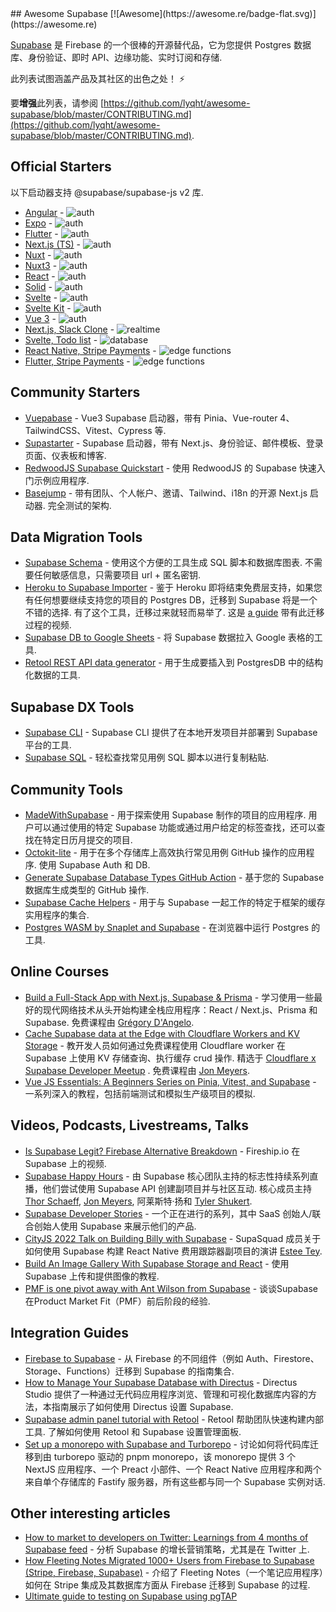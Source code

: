 <div class="github-widget" data-repo="lyqht/awesome-supabase"></div>
## Awesome Supabase  [![Awesome](https://awesome.re/badge-flat.svg)](https://awesome.re)

[Supabase](https://supabase.com/) 是 Firebase 的一个很棒的开源替代品，它为您提供 Postgres 数据库、身份验证、即时 API、边缘功能、实时订阅和存储.

此列表试图涵盖产品及其社区的出色之处！  ⚡️

要**增强**此列表，请参阅 [https://github.com/lyqht/awesome-supabase/blob/master/CONTRIBUTING.md](https://github.com/lyqht/awesome-supabase/blob/master/CONTRIBUTING.md).



## Official Starters

以下启动器支持 @supabase/supabase-js v2 库.

- [Angular](https://github.com/supabase/supabase/tree/master/examples/user-management/angular-user-management) - ![auth](https://img.shields.io/badge/-auth-informational)
- [Expo](https://github.com/supabase/supabase/tree/master/examples/user-management/expo-user-management) - ![auth](https://img.shields.io/badge/-auth-informational)
- [Flutter](https://github.com/supabase/supabase/tree/master/examples/user-management/flutter-user-management) - ![auth](https://img.shields.io/badge/-auth-informational)
- [Next.js (TS)](https://github.com/supabase/supabase/tree/master/examples/user-management/nextjs-ts-user-management) - ![auth](https://img.shields.io/badge/-auth-informational)
- [Nuxt](https://github.com/supabase/supabase/tree/master/examples/user-management/nuxtjs-user-management) - ![auth](https://img.shields.io/badge/-auth-informational)
- [Nuxt3](https://github.com/supabase/supabase/tree/master/examples/user-management/nuxt3-user-management) - ![auth](https://img.shields.io/badge/-auth-informational)
- [React](https://github.com/supabase/supabase/tree/master/examples/user-management/react-user-management) - ![auth](https://img.shields.io/badge/-auth-informational)
- [Solid](https://github.com/supabase/supabase/tree/master/examples/user-management/solid-user-management) - ![auth](https://img.shields.io/badge/-auth-informational)
- [Svelte](https://github.com/supabase/supabase/tree/master/examples/user-management/svelte-user-management) - ![auth](https://img.shields.io/badge/-auth-informational)
- [Svelte Kit](https://github.com/supabase/supabase/tree/master/examples/user-management/sveltekit-user-management) - ![auth](https://img.shields.io/badge/-auth-informational)
- [Vue 3](https://github.com/supabase/supabase/tree/master/examples/user-management/vue3-user-management) - ![auth](https://img.shields.io/badge/-auth-informational)
- [Next.js, Slack Clone](https://github.com/supabase/supabase/tree/master/examples/slack-clone/nextjs-slack-clone) - ![realtime](https://img.shields.io/badge/-realtime-orange)
- [Svelte, Todo list](https://github.com/supabase/supabase/tree/master/examples/todo-list/sveltejs-todo-list) - ![database](https://img.shields.io/badge/-database-9cf)
- [React Native, Stripe Payments](https://github.com/supabase-community/expo-stripe-payments-with-supabase-functions) - ![edge functions](https://img.shields.io/badge/-edge%20functions-darkgreen)
- [Flutter, Stripe Payments](https://github.com/supabase-community/flutter-stripe-payments-with-supabase-functions) - ![edge functions](https://img.shields.io/badge/-edge%20functions-darkgreen)

## Community Starters

- [Vuepabase](https://github.com/JMaylor/vuepabase) - Vue3 Supabase 启动器，带有 Pinia、Vue-router 4、TailwindCSS、Vitest、Cypress 等.
- [Supastarter](https://supastarter.dev) - Supabase 启动器，带有 Next.js、身份验证、邮件模板、登录页面、仪表板和博客.
- [RedwoodJS Supabase Quickstart](https://github.com/redwoodjs/redwoodjs-supabase-quickstart) - 使用 RedwoodJS 的 Supabase 快速入门示例应用程序.
- [Basejump](https://usebasejump.com)  - 带有团队、个人帐户、邀请、Tailwind、i18n 的开源 Next.js 启动器. 完全测试的架构.
## Data Migration Tools

- [Supabase Schema](https://supabase-schema.vercel.app/)  - 使用这个方便的工具生成 SQL 脚本和数据库图表. 不需要任何敏感信息，只需要项目 url + 匿名密钥.
- [Heroku to Supabase Importer](https://migrate.supabase.com/)  - 鉴于 Heroku 即将结束免费层支持，如果您有任何想要继续支持您的项目的 Postgres DB，迁移到 Supabase 将是一个不错的选择. 有了这个工具，迁移过来就轻而易举了. 这是 [a guide](https://supabase.com/docs/guides/migrations/heroku) 带有此迁移过程的视频.
- [Supabase DB to Google Sheets](https://github.com/jadynekena/supabase-googlesheet) - 将 Supabase 数据拉入 Google 表格的工具.
- [Retool REST API data generator](https://retool.com/api-generator) - 用于生成要插入到 PostgresDB 中的结构化数据的工具.

## Supabase DX Tools

- [Supabase CLI](https://supabase.com/docs/reference/cli) - Supabase CLI 提供了在本地开发项目并部署到 Supabase 平台的工具.
- [Supabase SQL](https://database.dev/) - 轻松查找常见用例 SQL 脚本以进行复制粘贴.

## Community Tools

- [MadeWithSupabase](https://www.madewithsupabase.com/)  - 用于探索使用 Supabase 制作的项目的应用程序. 用户可以通过使用的特定 Supabase 功能或通过用户给定的标签查找，还可以查找在特定日历月提交的项目.
- [Octokit-lite](https://github.com/lyqht/Octokit-lite)  - 用于在多个存储库上高效执行常见用例 GitHub 操作的应用程序. 使用 Supabase Auth 和 DB.
- [Generate Supabase Database Types GitHub Action](https://github.com/lyqht/generate-supabase-db-types-github-action) - 基于您的 Supabase 数据库生成类型的 GitHub 操作. 
- [Supabase Cache Helpers](https://github.com/psteinroe/supabase-cache-helpers) - 用于与 Supabase 一起工作的特定于框架的缓存实用程序的集合.
- [Postgres WASM by Snaplet and Supabase](https://supabase.com/blog/postgres-wasm) - 在浏览器中运行 Postgres 的工具.


## Online Courses

- [Build a Full-Stack App with Next.js, Supabase & Prisma](https://themodern.dev/courses/build-a-fullstack-app-with-nextjs-supabase-and-prisma-322389284337222224)  - 学习使用一些最好的现代网络技术从头开始构建全栈应用程序：React / Next.js、Prisma 和 Supabase. 免费课程由 [Grégory D'Angelo](https://twitter.com/gdangel0).
- [Cache Supabase data at the Edge with Cloudflare Workers and KV Storage](https://egghead.io/courses/cache-supabase-data-at-the-edge-with-cloudflare-workers-and-kv-storage-883c7959) - 教开发人员如何通过免费课程使用 Cloudflare worker 在 Supabase 上使用 KV 存储查询、执行缓存 crud 操作. 
精选于 [Cloudflare x Supabase Developer Meetup](https://t.co/sqmDQahsA4) . 免费课程由 [Jon Meyers](https://twitter.com/jonmeyers_io).
- [Vue JS Essentials: A Beginners Series on Pinia, Vitest, and Supabase](https://www.youtube.com/watch?v=W-D6h7Jne18) - 一系列深入的教程，包括前端测试和模拟生产级项目的模拟.

## Videos, Podcasts, Livestreams, Talks

- [Is Supabase Legit? Firebase Alternative Breakdown](https://youtu.be/WiwfiVdfRIc) - Fireship.io 在 Supabase 上的视频.
- [Supabase Happy Hours](https://www.youtube.com/watch?v=IJoc6dKy03c&list=PL5S4mPUpp4Ouyw8bMupHgxC3VL9BLZzvV)  - 由 Supabase 核心团队主持的标志性持续系列直播，他们尝试使用 Supabase API 创建副项目并与社区互动. 核心成员主持 [Thor Schaeff](https://thorweb.dev/), [Jon Meyers](https://jonmeyers.io/), 阿莱斯特·扬和 [Tyler Shukert](https://dshukertjr.dev/).
- [Supabase Developer Stories](https://www.youtube.com/watch?v=QAm1x7KaLq4&list=PL5S4mPUpp4OuzQN-a_FY3OZQuYo4NmXvb) - 一个正在进行的系列，其中 SaaS 创始人/联合创始人使用 Supabase 来展示他们的产品.
- [CityJS 2022 Talk on Building Billy with Supabase](https://www.youtube.com/watch?v=UiANV3uqT04&t=6841s) - SupaSquad 成员关于如何使用 Supabase 构建 React Native 费用跟踪器副项目的演讲 [Estee Tey](https://esteetey.dev/).
- [Build An Image Gallery With Supabase Storage and React](https://www.youtube.com/watch?v=8tfdY0Sf2rA) - 使用 Supabase 上传和提供图像的教程.
- [PMF is one pivot away with Ant Wilson from Supabase](https://podcast.bitreach.io/episodes/product-market-fit-is-one-pivot-away-with-ant-wilson-founder-of-supabase) - 谈谈Supabase在Product Market Fit（PMF）前后阶段的经验.

## Integration Guides

- [Firebase to Supabase](https://github.com/supabase-community/firebase-to-supabase) - 从 Firebase 的不同组件（例如 Auth、Firestore、Storage、Functions）迁移到 Supabase 的指南集合.
- [How to Manage Your Supabase Database with Directus](https://directus.io/guides/directus-plus-supabase/) - Directus Studio 提供了一种通过无代码应用程序浏览、管理和可视化数据库内容的方法，本指南展示了如何使用 Directus 设置 Supabase.
- [Supabase admin panel tutorial with Retool](https://retool.com/blog/supabase-tutorial-admin-panel/)  - Retool 帮助团队快速构建内部工具. 了解如何使用 Retool 和 Supabase 设置管理面板.
- [Set up a monorepo with Supabase and Turborepo](https://philipp.steinroetter.com/posts/supabase-turborepo) - 讨论如何将代码库迁移到由 turborepo 驱动的 pnpm monorepo，该 monorepo 提供 3 个 NextJS 应用程序、一个 Preact 小部件、一个 React Native 应用程序和两个来自单个存储库的 Fastify 服务器，所有这些都与同一个 Supabase 实例对话.

## Other interesting articles

- [How to market to developers on Twitter: Learnings from 4 months of Supabase feed](https://www.developermarkepear.com/blog/developer-marketing-on-social-media-twitter-supabase) - 分析 Supabase 的增长营销策略，尤其是在 Twitter 上.
- [How Fleeting Notes Migrated 1000+ Users from Firebase to Supabase (Stripe, Firebase, Supabase)](https://fleetingnotes.app/posts/migrating-from-firebase-to-supabase/) - 介绍了 Fleeting Notes（一个笔记应用程序）如何在 Stripe 集成及其数据库方面从 Firebase 迁移到 Supabase 的过程.
- [Ultimate guide to testing on Supabase using pgTAP](https://usebasejump.com/blog/testing-on-supabase-with-pgtap)
